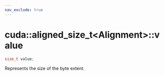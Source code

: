 ```yaml
---
nav_exclude: true
---
```


# cuda::aligned_size_t\<Alignment>::**value**

```c++
size_t value;
```

Represents the size of the byte extent.
